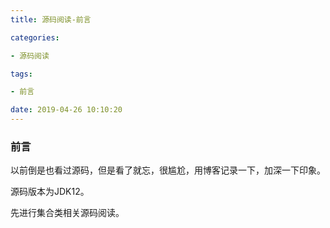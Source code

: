 ```yaml
---
title: 源码阅读-前言

categories: 

- 源码阅读

tags: 

- 前言

date: 2019-04-26 10:10:20
---
```




### 前言

以前倒是也看过源码，但是看了就忘，很尴尬，用博客记录一下，加深一下印象。

源码版本为JDK12。

先进行集合类相关源码阅读。




